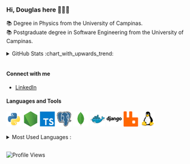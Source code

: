 ### Hi, Douglas here 👋👨‍💻

📚 Degree in Physics from the University of Campinas.  
📚 Postgraduate degree in Software Engineering from the University of Campinas.


<details>
  <summary style="margin-bottom: 1rem; margin-top: 1rem;">GitHub Stats :chart_with_upwards_trend:</summary>

[![Anurag's GitHub stats](https://github-readme-stats.vercel.app/api?username=Douglas019BR&theme=slateorangedark)](https://github.com/anuraghazra/github-readme-stats)
</details>


#### Connect with me

- [LinkedIn](https://www.linkedin.com/in/douglassermarini/)


#### Languages and Tools

<img src="https://raw.githubusercontent.com/devicons/devicon/master/icons/python/python-original.svg" alt="python" width="40" height="40"/>  
<img src="https://raw.githubusercontent.com/devicons/devicon/master/icons/nodejs/nodejs-original.svg" alt="nodejs" width="40" height="40"/>  
<img src="https://raw.githubusercontent.com/devicons/devicon/master/icons/typescript/typescript-original.svg" alt="typescript" width="40" height="40"/>  
<img src="https://raw.githubusercontent.com/devicons/devicon/master/icons/postgresql/postgresql-original.svg" alt="postgres" width="40" height="40"/>  
<img src="https://raw.githubusercontent.com/devicons/devicon/master/icons/mongodb/mongodb-original.svg" alt="mongodb" width="40" height="40"/>  
<img src="https://raw.githubusercontent.com/devicons/devicon/master/icons/docker/docker-original.svg" alt="docker" width="40" height="40"/>  
<img src="https://raw.githubusercontent.com/vorillaz/devicons/master/!SVG/django.svg" alt="django" width="40" height="40"/>  
<img src="https://raw.githubusercontent.com/devicons/devicon/master/icons/rabbitmq/rabbitmq-original.svg" alt="rabbitmq" width="40" height="40"/>  
<img src="https://raw.githubusercontent.com/devicons/devicon/master/icons/linux/linux-original.svg" alt="linux" width="40" height="40"/>

<details>
  <summary style="margin-bottom: 1rem; margin-top: 1rem;">Most Used Languages :</summary>

  [![Most Used Languages](https://github-readme-stats.vercel.app/api/top-langs/?username=Douglas019BR&theme=slateorangedark&layout=compact&count_private=tru&lang_count=5&hide_border=true&hide_title=true)](https://github.com/anuraghazra/github-readme-stats)

</details>

![Profile Views](https://komarev.com/ghpvc/?username=Douglas019BR&label=Profile%20views&color=0e75b6&style=flat&color=green)

